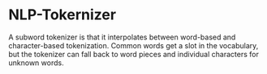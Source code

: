 # NLP-Tokernizer
A subword tokenizer is that it interpolates between word-based and character-based tokenization. Common words get a slot in the vocabulary, but the tokenizer can fall back to word pieces and individual characters for unknown words.
